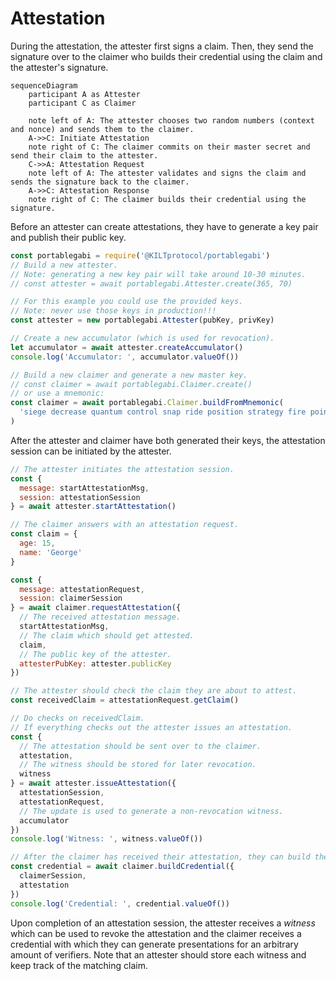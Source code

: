 # Attestation

During the attestation, the attester first signs a claim.
Then, they send the signature over to the claimer who builds their credential using the claim and the attester's signature.

```mermaid
sequenceDiagram
    participant A as Attester
    participant C as Claimer

    note left of A: The attester chooses two random numbers (context and nonce) and sends them to the claimer.
    A->>C: Initiate Attestation
    note right of C: The claimer commits on their master secret and send their claim to the attester.
    C->>A: Attestation Request
    note left of A: The attester validates and signs the claim and sends the signature back to the claimer.
    A->>C: Attestation Response
    note right of C: The claimer builds their credential using the signature.
```

Before an attester can create attestations, they have to generate a key pair and publish their public key.

```ts
const portablegabi = require('@KILTprotocol/portablegabi')
// Build a new attester.
// Note: generating a new key pair will take around 10-30 minutes.
// const attester = await portablegabi.Attester.create(365, 70)

// For this example you could use the provided keys.
// Note: never use those keys in production!!!
const attester = new portablegabi.Attester(pubKey, privKey)

// Create a new accumulator (which is used for revocation).
let accumulator = await attester.createAccumulator()
console.log('Accumulator: ', accumulator.valueOf())

// Build a new claimer and generate a new master key.
// const claimer = await portablegabi.Claimer.create()
// or use a mnemonic:
const claimer = await portablegabi.Claimer.buildFromMnemonic(
  'siege decrease quantum control snap ride position strategy fire point airport include'
)
```

After the attester and claimer have both generated their keys, the attestation session can be initiated by the attester.

```js
// The attester initiates the attestation session.
const {
  message: startAttestationMsg,
  session: attestationSession
} = await attester.startAttestation()

// The claimer answers with an attestation request.
const claim = {
  age: 15,
  name: 'George'
}

const {
  message: attestationRequest,
  session: claimerSession
} = await claimer.requestAttestation({
  // The received attestation message.
  startAttestationMsg,
  // The claim which should get attested.
  claim,
  // The public key of the attester.
  attesterPubKey: attester.publicKey
})

// The attester should check the claim they are about to attest.
const receivedClaim = attestationRequest.getClaim()

// Do checks on receivedClaim.
// If everything checks out the attester issues an attestation.
const {
  // The attestation should be sent over to the claimer.
  attestation,
  // The witness should be stored for later revocation.
  witness
} = await attester.issueAttestation({
  attestationSession,
  attestationRequest,
  // The update is used to generate a non-revocation witness.
  accumulator
})
console.log('Witness: ', witness.valueOf())

// After the claimer has received their attestation, they can build their credential.
const credential = await claimer.buildCredential({
  claimerSession,
  attestation
})
console.log('Credential: ', credential.valueOf())
```

Upon completion of an attestation session, the attester receives a _witness_ which can be used to revoke the attestation and the claimer receives a credential with which they can generate presentations for an arbitrary amount of verifiers.
Note that an attester should store each witness and keep track of the matching claim.
